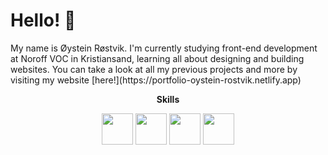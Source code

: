 <p align="center">
  <h1>Hello! 👋</h1>
</p>
My name is Øystein Røstvik. I'm currently studying front-end development at Noroff VOC in Kristiansand, learning all about designing and building websites.  You can take a look at all my previous projects and more by visiting my website [here!](https://portfolio-oystein-rostvik.netlify.app)

<p align="center">
  <b>Skills</b>
</p>
<p align="center">
  <img height=50 src="https://cdn.jsdelivr.net/gh/devicons/devicon/icons/html5/html5-original-wordmark.svg" />
  <img height=50 src="https://cdn.jsdelivr.net/gh/devicons/devicon/icons/css3/css3-original-wordmark.svg" />
  <img height=50 src="https://cdn.jsdelivr.net/gh/devicons/devicon/icons/javascript/javascript-original.svg" />
  <img height=50 src="https://cdn.jsdelivr.net/gh/devicons/devicon/icons/wordpress/wordpress-original.svg" />
 </p>

<!--
**Tanix98/Tanix98** is a ✨ _special_ ✨ repository because its `README.md` (this file) appears on your GitHub profile.

Here are some ideas to get you started:

- 🔭 I’m currently working on ...
- 🌱 I’m currently learning ...
- 👯 I’m looking to collaborate on ...
- 🤔 I’m looking for help with ...
- 💬 Ask me about ...
- 📫 How to reach me: ...
- 😄 Pronouns: ...
- ⚡ Fun fact: ...
-->
